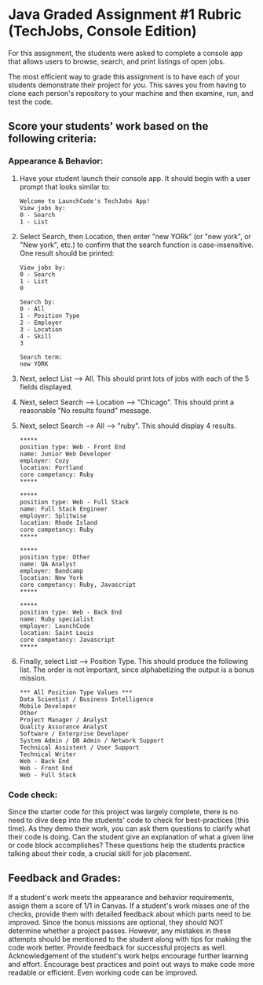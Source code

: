 ﻿# Java Graded Assignment #1 Rubric (TechJobs, Console Edition)

For this assignment, the students were asked to complete a console app that allows users to browse, search, and print listings of open jobs.

The most efficient way to grade this assignment is to have each of your students demonstrate their project for you. This saves you from having to clone each person's repository to your machine and then examine, run, and test the code.

## Score your students' work based on the following criteria:

### Appearance & Behavior: 

1) Have your student launch their console app. It should begin with a user prompt that looks similar to:
    
    ```
    Welcome to LaunchCode's TechJobs App!
    View jobs by:
    0 - Search
    1 - List
    ```

2) Select Search, then Location, then enter "new YORk" (or "new york", or "New york", etc.) to confirm that the search function is case-insensitive. One result should be printed:

    ```
    View jobs by:
    0 - Search
    1 - List
    0
   
    Search by:
    0 - All
    1 - Position Type
    2 - Employer
    3 - Location
    4 - Skill
    3
   
    Search term:
    new YORK
    ```
			
3) Next, select List --> All. This should print lots of jobs with each of the 5 fields displayed.
4) Next, select Search --> Location --> "Chicago". This should print a reasonable "No results found" message.
5) Next, select Search --> All --> "ruby". This should display 4 results.

    ```
    *****
    position type: Web - Front End
    name: Junior Web Developer
    employer: Cozy
    location: Portland
    core competancy: Ruby
    *****
   
    *****
    position type: Web - Full Stack
    name: Full Stack Engineer
    employer: Splitwise
    location: Rhode Island
    core competancy: Ruby
    *****
   
    *****
    position type: Other
    name: QA Analyst
    employer: Bandcamp
    location: New York
    core competancy: Ruby, Javascript
    *****
        
    *****
    position type: Web - Back End
    name: Ruby specialist
    employer: LaunchCode
    location: Saint Louis
    core competancy: Javascript
    *****
    ```

6) Finally, select List --> Position Type. This should produce the following list. The order is not important, since alphabetizing the output is a bonus mission.

    ```
    *** All Position Type Values ***
    Data Scientist / Business Intelligence
    Mobile Developer
    Other
    Project Manager / Analyst
    Quality Assurance Analyst
    Software / Enterprise Developer
    System Admin / DB Admin / Network Support
    Technical Assistent / User Support
    Technical Writer
    Web - Back End
    Web - Front End
    Web - Full Stack
    ```    

### Code check: 
Since the starter code for this project was largely complete, there is no need to dive deep into the students' code to check for best-practices (this time). 
As they demo their work, you can ask them questions to clarify what their code is doing. Can the student give an explanation of
what a given line or code block accomplishes? These questions help the students practice talking about their code, a crucial skill for job placement.

## Feedback and Grades:
    
If a student's work meets the appearance and behavior requirements, assign them a score of 1/1 in Canvas. If a student's work misses one of the checks, provide them with detailed feedback about which parts need to be improved.
Since the bonus missions are optional, they should NOT determine whether a project passes. However, any mistakes in these attempts should be mentioned to the student along with tips for making the code work better.
Provide feedback for successful projects as well. Acknowledgement of the student's work helps encourage further learning and effort. Encourage best practices and point out ways to make code more readable or efficient. Even working code can be improved.
